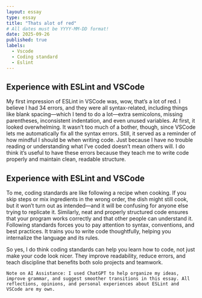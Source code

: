 ```yaml
---
layout: essay
type: essay
title: "Thats alot of red"
# All dates must be YYYY-MM-DD format!
date: 2025-09-26
published: true
labels:
  - Vscode
  - Coding standard
  - Eslint
---
```


## Experience with ESLint and VSCode
My first impression of ESLint in VSCode was, wow, that’s a lot of red. I believe I had 34 errors, and they were all syntax-related, including things like blank spacing—which I tend to do a lot—extra semicolons, missing parentheses, inconsistent indentation, and even unused variables. At first, it looked overwhelming.
It wasn’t too much of a bother, though, since VSCode lets me automatically fix all the syntax errors. Still, it served as a reminder of how mindful I should be when writing code. Just because I have no trouble reading or understanding what I’ve coded doesn’t mean others will. I do think it’s useful to have these errors because they teach me to write code properly and maintain clean, readable structure.

## Experience with ESLint and VSCode
To me, coding standards are like following a recipe when cooking. If you skip steps or mix ingredients in the wrong order, the dish might still cook, but it won’t turn out as intended—and it will be confusing for anyone else trying to replicate it. Similarly, neat and properly structured code ensures that your program works correctly and that other people can understand it. Following standards forces you to pay attention to syntax, conventions, and best practices. It trains you to write code thoughtfully, helping you internalize the language and its rules.

So yes, I do think coding standards can help you learn how to code, not just make your code look nicer. They improve readability, reduce errors, and teach discipline that benefits both solo projects and teamwork.

~~~~~~~~~~~~~~~~~~~~~~~~~~~~~~~~~~
Note on AI Assistance: I used ChatGPT to help organize my ideas, improve grammar, and suggest smoother transitions in this essay. All reflections, opinions, and personal experiences about ESLint and VSCode are my own.

